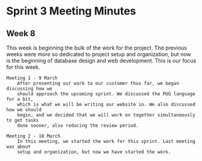 # Sprint 3 Meeting Minutes

## Week 8

This week is beginning the bulk of the work for the project. The previous weeks
were more so dedicated to project setup and organization, but now is the beginning
of database design and web development. This is our focus for this week.

	Meeting 1 - 9 March
	 	After presenting our work to our customer thus far, we began discussing how we
		should approach the upcoming sprint. We discussed the PUG language for a bit,
		which is what we will be writing our website in. We also discussed how we should
		begin, and we decided that we will work on together simultaneously to get tasks
		done sooner, also reducing the review period.
		
	Meeting 2 - 10 March
		In this meeting, we started the work for this sprint. Last meeting was about
		setup and organization, but now we have started the work.
